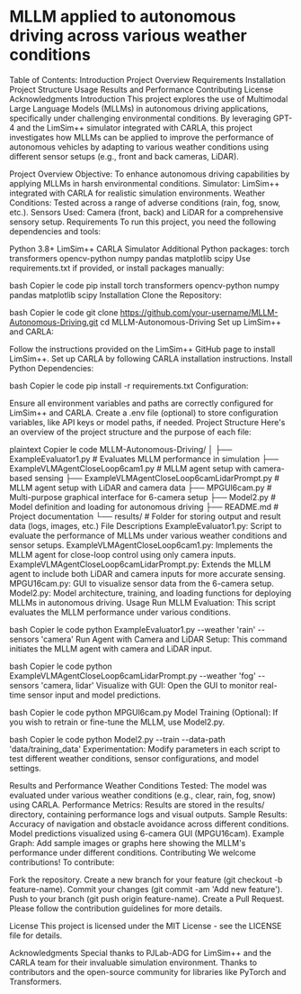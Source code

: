 # MLLM applied to autonomous driving across various weather conditions

Table of Contents:
Introduction
Project Overview
Requirements
Installation
Project Structure
Usage
Results and Performance
Contributing
License
Acknowledgments
Introduction
This project explores the use of Multimodal Large Language Models (MLLMs) in autonomous driving applications, specifically under challenging environmental conditions. By leveraging GPT-4 and the LimSim++ simulator integrated with CARLA, this project investigates how MLLMs can be applied to improve the performance of autonomous vehicles by adapting to various weather conditions using different sensor setups (e.g., front and back cameras, LiDAR).

Project Overview
Objective: To enhance autonomous driving capabilities by applying MLLMs in harsh environmental conditions.
Simulator: LimSim++ integrated with CARLA for realistic simulation environments.
Weather Conditions: Tested across a range of adverse conditions (rain, fog, snow, etc.).
Sensors Used: Camera (front, back) and LiDAR for a comprehensive sensory setup.
Requirements
To run this project, you need the following dependencies and tools:

Python 3.8+
LimSim++
CARLA Simulator
Additional Python packages:
torch
transformers
opencv-python
numpy
pandas
matplotlib
scipy
Use requirements.txt if provided, or install packages manually:

bash
Copier le code
pip install torch transformers opencv-python numpy pandas matplotlib scipy
Installation
Clone the Repository:

bash
Copier le code
git clone https://github.com/your-username/MLLM-Autonomous-Driving.git
cd MLLM-Autonomous-Driving
Set up LimSim++ and CARLA:

Follow the instructions provided on the LimSim++ GitHub page to install LimSim++.
Set up CARLA by following CARLA installation instructions.
Install Python Dependencies:

bash
Copier le code
pip install -r requirements.txt
Configuration:

Ensure all environment variables and paths are correctly configured for LimSim++ and CARLA.
Create a .env file (optional) to store configuration variables, like API keys or model paths, if needed.
Project Structure
Here's an overview of the project structure and the purpose of each file:

plaintext
Copier le code
MLLM-Autonomous-Driving/
│
├── ExampleEvaluator1.py                # Evaluates MLLM performance in simulation
├── ExampleVLMAgentCloseLoop6cam1.py     # MLLM agent setup with camera-based sensing
├── ExampleVLMAgentCloseLoop6camLidarPrompt.py # MLLM agent setup with LiDAR and camera data
├── MPGUl6cam.py                         # Multi-purpose graphical interface for 6-camera setup
├── Model2.py                            # Model definition and loading for autonomous driving
├── README.md                            # Project documentation
└── results/                             # Folder for storing output and result data (logs, images, etc.)
File Descriptions
ExampleEvaluator1.py: Script to evaluate the performance of MLLMs under various weather conditions and sensor setups.
ExampleVLMAgentCloseLoop6cam1.py: Implements the MLLM agent for close-loop control using only camera inputs.
ExampleVLMAgentCloseLoop6camLidarPrompt.py: Extends the MLLM agent to include both LiDAR and camera inputs for more accurate sensing.
MPGU16cam.py: GUI to visualize sensor data from the 6-camera setup.
Model2.py: Model architecture, training, and loading functions for deploying MLLMs in autonomous driving.
Usage
Run MLLM Evaluation: This script evaluates the MLLM performance under various conditions.

bash
Copier le code
python ExampleEvaluator1.py --weather 'rain' --sensors 'camera'
Run Agent with Camera and LiDAR Setup: This command initiates the MLLM agent with camera and LiDAR input.

bash
Copier le code
python ExampleVLMAgentCloseLoop6camLidarPrompt.py --weather 'fog' --sensors 'camera, lidar'
Visualize with GUI: Open the GUI to monitor real-time sensor input and model predictions.

bash
Copier le code
python MPGUl6cam.py
Model Training (Optional): If you wish to retrain or fine-tune the MLLM, use Model2.py.

bash
Copier le code
python Model2.py --train --data-path 'data/training_data'
Experimentation: Modify parameters in each script to test different weather conditions, sensor configurations, and model settings.

Results and Performance
Weather Conditions Tested: The model was evaluated under various weather conditions (e.g., clear, rain, fog, snow) using CARLA.
Performance Metrics: Results are stored in the results/ directory, containing performance logs and visual outputs.
Sample Results:
Accuracy of navigation and obstacle avoidance across different conditions.
Model predictions visualized using 6-camera GUI (MPGU16cam).
Example Graph: Add sample images or graphs here showing the MLLM's performance under different conditions.
Contributing
We welcome contributions! To contribute:

Fork the repository.
Create a new branch for your feature (git checkout -b feature-name).
Commit your changes (git commit -am 'Add new feature').
Push to your branch (git push origin feature-name).
Create a Pull Request.
Please follow the contribution guidelines for more details.

License
This project is licensed under the MIT License - see the LICENSE file for details.

Acknowledgments
Special thanks to PJLab-ADG for LimSim++ and the CARLA team for their invaluable simulation environment.
Thanks to contributors and the open-source community for libraries like PyTorch and Transformers.


